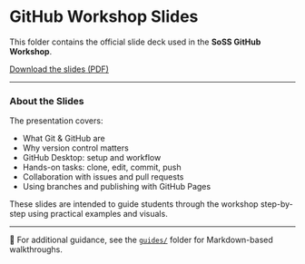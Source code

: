 # GitHub Workshop Slides

This folder contains the official slide deck used in the **SoSS GitHub Workshop**.

[Download the slides (PDF)](https://github.com/SoSS-UoM/soss-github-workshop/raw/main/slides/GitHub_Workshop.pdf)

---

### About the Slides

The presentation covers:

- What Git & GitHub are
- Why version control matters
- GitHub Desktop: setup and workflow
- Hands-on tasks: clone, edit, commit, push
- Collaboration with issues and pull requests
- Using branches and publishing with GitHub Pages

These slides are intended to guide students through the workshop step-by-step using practical examples and visuals.

---
📝 For additional guidance, see the [`guides/`](../guides) folder for Markdown-based walkthroughs.
